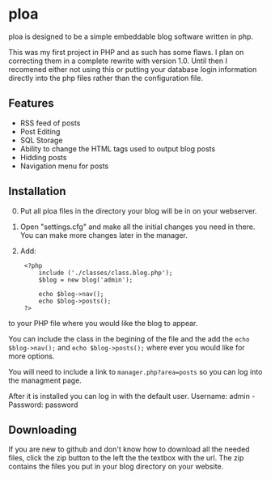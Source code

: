 ploa
====

ploa is designed to be a simple embeddable blog software written in php. 

This was my first project in PHP and as such has some flaws. I plan on correcting them in a complete rewrite with version 1.0. Until then I recomened either not using this or putting your database login information directly into the php files rather than the configuration file.


Features
--------

- RSS feed of posts
- Post Editing
- SQL Storage
- Ability to change the HTML tags used to output blog posts
- Hidding posts
- Navigation menu for posts


Installation
------------

0. Put all ploa files in the directory your blog will be in on your webserver.
1. Open "settings.cfg" and make all the initial changes you need in there. You can make more changes later in the manager.
2. Add:

        
        <?php 
            include ('./classes/class.blog.php');
            $blog = new blog('admin');

            echo $blog->nav();
            echo $blog->posts();
        ?>

to your PHP file where you would like the blog to appear.

You can include the class in the begining of the file and the add the `echo $blog->nav();` and `echo $blog->posts();` where ever you would like for more options.

You will need to include a link to `manager.php?area=posts` so you can log into the managment page.

After it is installed you can log in with the default user. Username: admin - Password: password

Downloading
-----------

If you are new to github and don't know how to download all the needed files, click the zip button to the left the the textbox with the url. The zip contains the files you put in your blog directory on your website.
